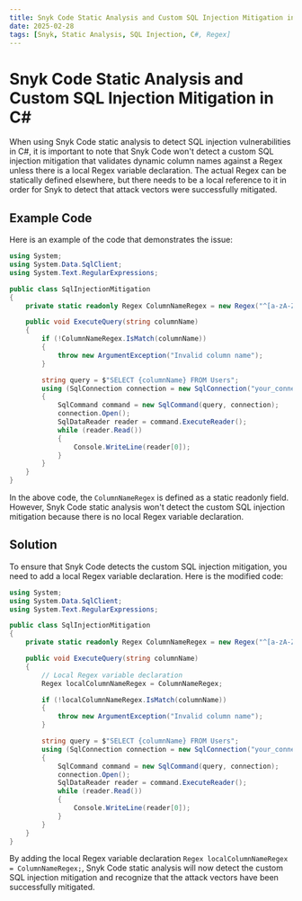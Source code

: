 ```yaml
---
title: Snyk Code Static Analysis and Custom SQL Injection Mitigation in C#
date: 2025-02-28
tags: [Snyk, Static Analysis, SQL Injection, C#, Regex]
---
```


# Snyk Code Static Analysis and Custom SQL Injection Mitigation in C#

When using Snyk Code static analysis to detect SQL injection vulnerabilities in C#, it is important to note that Snyk Code won't detect a custom SQL injection mitigation that validates dynamic column names against a Regex unless there is a local Regex variable declaration. The actual Regex can be statically defined elsewhere, but there needs to be a local reference to it in order for Snyk to detect that attack vectors were successfully mitigated.

## Example Code

Here is an example of the code that demonstrates the issue:

```csharp
using System;
using System.Data.SqlClient;
using System.Text.RegularExpressions;

public class SqlInjectionMitigation
{
    private static readonly Regex ColumnNameRegex = new Regex("^[a-zA-Z0-9_]+$");

    public void ExecuteQuery(string columnName)
    {
        if (!ColumnNameRegex.IsMatch(columnName))
        {
            throw new ArgumentException("Invalid column name");
        }

        string query = $"SELECT {columnName} FROM Users";
        using (SqlConnection connection = new SqlConnection("your_connection_string"))
        {
            SqlCommand command = new SqlCommand(query, connection);
            connection.Open();
            SqlDataReader reader = command.ExecuteReader();
            while (reader.Read())
            {
                Console.WriteLine(reader[0]);
            }
        }
    }
}
```

In the above code, the `ColumnNameRegex` is defined as a static readonly field. However, Snyk Code static analysis won't detect the custom SQL injection mitigation because there is no local Regex variable declaration.

## Solution

To ensure that Snyk Code detects the custom SQL injection mitigation, you need to add a local Regex variable declaration. Here is the modified code:

```csharp
using System;
using System.Data.SqlClient;
using System.Text.RegularExpressions;

public class SqlInjectionMitigation
{
    private static readonly Regex ColumnNameRegex = new Regex("^[a-zA-Z0-9_]+$");

    public void ExecuteQuery(string columnName)
    {
        // Local Regex variable declaration
        Regex localColumnNameRegex = ColumnNameRegex;

        if (!localColumnNameRegex.IsMatch(columnName))
        {
            throw new ArgumentException("Invalid column name");
        }

        string query = $"SELECT {columnName} FROM Users";
        using (SqlConnection connection = new SqlConnection("your_connection_string"))
        {
            SqlCommand command = new SqlCommand(query, connection);
            connection.Open();
            SqlDataReader reader = command.ExecuteReader();
            while (reader.Read())
            {
                Console.WriteLine(reader[0]);
            }
        }
    }
}
```

By adding the local Regex variable declaration `Regex localColumnNameRegex = ColumnNameRegex;`, Snyk Code static analysis will now detect the custom SQL injection mitigation and recognize that the attack vectors have been successfully mitigated.
